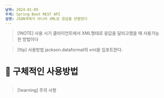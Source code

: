 ```yaml
---
날짜: 2024-01-05
주제: Spring Boot REST API
설명: JSON객체가 아니라 XML로 응답을 반환한다
---
```

> [!NOTE] 사용 시기
> 클라이언트에서 XML형태로 응답을 달라고했을 때 사용가능한 방법이다
> 

> [!tip] 사용방법
> jackson.dataformat의 xml을 임포트한다.

# 🚀 구체적인 사용방법
 ```java 
 
 ```

> [!warning] 주의 사항

